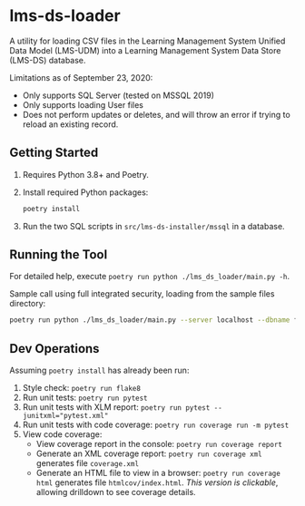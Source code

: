 # lms-ds-loader

A utility for loading CSV files in the Learning Management System Unified Data
Model (LMS-UDM) into a Learning Management System Data Store (LMS-DS) database.

Limitations as of September 23, 2020:

* Only supports SQL Server (tested on MSSQL 2019)
* Only supports loading User files
* Does not perform updates or deletes, and will throw an error if trying to
  reload an existing record.

## Getting Started

1. Requires Python 3.8+ and Poetry.
1. Install required Python packages:

   ```bash
   poetry install
   ```

1. Run the two SQL scripts in `src/lms-ds-installer/mssql` in a database.

## Running the Tool

For detailed help, execute `poetry run python ./lms_ds_loader/main.py -h`.

Sample call using full integrated security, loading from the sample files
directory:

```bash
poetry run python ./lms_ds_loader/main.py --server localhost --dbname fizz --useintegratedsecurity --csvpath ../../docs/sample-out
```

## Dev Operations

Assuming `poetry install` has already been run:

1. Style check: `poetry run flake8`
1. Run unit tests: `poetry run pytest`
1. Run unit tests with XLM report: `poetry run pytest --junitxml="pytest.xml"`
1. Run unit tests with code coverage: `poetry run coverage run -m pytest`
1. View code coverage:
    * View coverage report in the console: `poetry run coverage report`
    * Generate an XML coverage report: `poetry run coverage xml` generates file
      `coverage.xml`
    * Generate an HTML file to view in a browser: `poetry run coverage html`
      generates file  `htmlcov/index.html`. *This version is clickable*,
      allowing drilldown to see coverage details.
